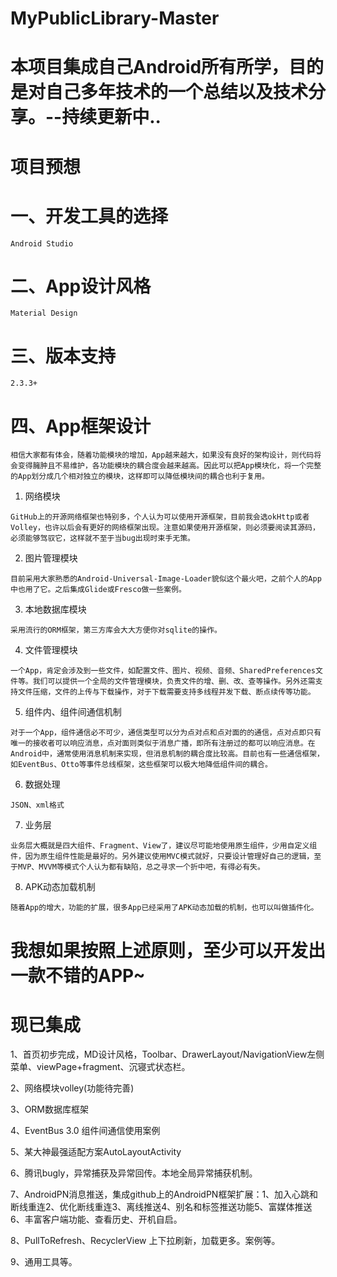 # MyPublicLibrary-Master
本项目集成自己Android所有所学，目的是对自己多年技术的一个总结以及技术分享。--持续更新中..
===
项目预想
==
一、开发工具的选择
=
    Android Studio
二、App设计风格
=
    Material Design
三、版本支持
=
    2.3.3+
四、App框架设计
=
    相信大家都有体会，随着功能模块的增加，App越来越大，如果没有良好的架构设计，则代码将会变得臃肿且不易维护，各功能模块的耦合度会越来越高。因此可以把App模块化，将一个完整的App划分成几个相对独立的模块，这样即可以降低模块间的耦合也利于复用。

  1. 网络模块

    GitHub上的开源网络框架也特别多，个人认为可以使用开源框架，目前我会选okHttp或者Volley，也许以后会有更好的网络框架出现。注意如果使用开源框架，则必须要阅读其源码，必须能够驾驭它，这样就不至于当bug出现时束手无策。
  2. 图片管理模块

    目前采用大家熟悉的Android-Universal-Image-Loader貌似这个最火吧，之前个人的App中也用了它。之后集成Glide或Fresco做一些案例。
  3. 本地数据库模块

    采用流行的ORM框架，第三方库会大大方便你对sqlite的操作。
  4. 文件管理模块

    一个App，肯定会涉及到一些文件，如配置文件、图片、视频、音频、SharedPreferences文件等。我们可以提供一个全局的文件管理模块，负责文件的增、删、改、查等操作。另外还需支持文件压缩，文件的上传与下载操作，对于下载需要支持多线程并发下载、断点续传等功能。
  5. 组件内、组件间通信机制

    对于一个App，组件通信必不可少，通信类型可以分为点对点和点对面的的通信，点对点即只有唯一的接收者可以响应消息，点对面则类似于消息广播，即所有注册过的都可以响应消息。在Android中，通常使用消息机制来实现，但消息机制的耦合度比较高。目前也有一些通信框架，如EventBus、Otto等事件总线框架，这些框架可以极大地降低组件间的耦合。
  6. 数据处理

    JSON、xml格式
  7. 业务层

    业务层大概就是四大组件、Fragment、View了，建议尽可能地使用原生组件，少用自定义组件，因为原生组件性能是最好的。另外建议使用MVC模式就好，只要设计管理好自己的逻辑，至于MVP、MVVM等模式个人认为都有缺陷，总之寻求一个折中吧，有得必有失。
  8. APK动态加载机制

    随着App的增大，功能的扩展，很多App已经采用了APK动态加载的机制，也可以叫做插件化。

我想如果按照上述原则，至少可以开发出一款不错的APP~
===
现已集成
=
1、首页初步完成，MD设计风格，Toolbar、DrawerLayout/NavigationView左侧菜单、viewPage+fragment、沉寝式状态栏。

2、网络模块volley(功能待完善)

3、ORM数据库框架

4、EventBus 3.0 组件间通信使用案例

5、某大神最强适配方案AutoLayoutActivity

6、腾讯bugly，异常捕获及异常回传。本地全局异常捕获机制。

7、AndroidPN消息推送，集成github上的AndroidPN框架扩展：1、加入心跳和断线重连2、优化断线重连3、离线推送4、别名和标签推送功能5、富媒体推送6、丰富客户端功能、查看历史、开机自启。

8、PullToRefresh、RecyclerView 上下拉刷新，加载更多。案例等。

9、通用工具等。
